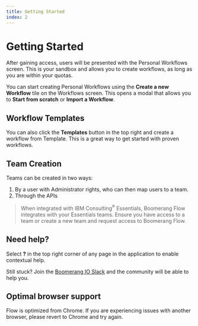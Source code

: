 ```yaml
---
title: Getting Started
index: 2
---
```


# Getting Started

After gaining access, users will be presented with the Personal Workflows screen. This is your sandbox and allows you to create workflows, as long as you are within your quotas.

You can start creating Personal Workflows using the **Create a new Workflow** tile on the Workflows screen. This opens a modal that allows you to **Start from scratch** or **Import a Workflow**.

## Workflow Templates

You can also click the **Templates** button in the top right and create a workflow from Template. This is a great way to get started with proven workflows.

## Team Creation

Teams can be created in two ways:

1. By a user with Administrator rights, who can then map users to a team.
2. Through the APIs

> When integrated with IBM Consulting<sup>®</sup> Essentials, Boomerang Flow integrates with your Essentials teams. Ensure you have access to a team or create a new team and request access to Boomerang Flow.

## Need help?

Select **?** in the top right corner of any page in the application to enable contextual help.

Still stuck? Join the [Boomerang IO Slack](https://join.slack.com/t/boomerang-io/shared_invite/zt-pxo2yw2o-c3~6YvWkKNrKIwhIBAKhaw) and the community will be able to help you.

## Optimal browser support

Flow is optimized from Chrome. If you are experiencing issues with another browser, please revert to Chrome and try again.
